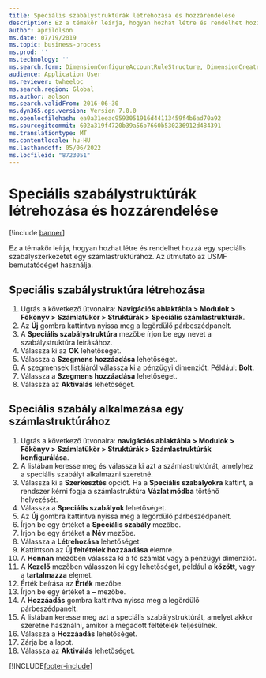 ```yaml
---
title: Speciális szabálystruktúrák létrehozása és hozzárendelése
description: Ez a témakör leírja, hogyan hozhat létre és rendelhet hozzá egy speciális szabályszerkezetet egy számlastruktúrához.
author: aprilolson
ms.date: 07/19/2019
ms.topic: business-process
ms.prod: ''
ms.technology: ''
ms.search.form: DimensionConfigureAccountRuleStructure, DimensionCreateAccountRuleStructure, DimensionHierarchyAddLevel, DimensionHierarchyConstraintActivate, DimensionConfigureAccountStructure, DimensionConfigureAccountRule, DimensionCreateAccountRule, DimensionSelectAccountRuleStructure
audience: Application User
ms.reviewer: twheeloc
ms.search.region: Global
ms.author: aolson
ms.search.validFrom: 2016-06-30
ms.dyn365.ops.version: Version 7.0.0
ms.openlocfilehash: ea0a31eeac9593051916d44113459f4b6ad70a92
ms.sourcegitcommit: 602a319f4720b39a56b7660b530236912d484391
ms.translationtype: MT
ms.contentlocale: hu-HU
ms.lasthandoff: 05/06/2022
ms.locfileid: "8723051"
---
```

# <a name="create-and-assign-advanced-rule-structures"></a>Speciális szabálystruktúrák létrehozása és hozzárendelése

[!include [banner](../../includes/banner.md)]

Ez a témakör leírja, hogyan hozhat létre és rendelhet hozzá egy speciális szabályszerkezetet egy számlastruktúrához. Az útmutató az USMF bemutatócéget használja.

## <a name="create-an-advanced-rule-structure"></a>Speciális szabálystruktúra létrehozása
1. Ugrás a következő útvonalra: **Navigációs ablaktábla > Modulok > Főkönyv > Számlatükör > Struktúrák > Speciális számlastruktúrák**.
2. Az **Új** gombra kattintva nyissa meg a legördülő párbeszédpanelt.
3. A **Speciális szabálystruktúra** mezőbe írjon be egy nevet a szabálystruktúra leírásához.
4. Válassza ki az **OK** lehetőséget.
5. Válassza a **Szegmens hozzáadása** lehetőséget.
6. A szegmensek listájáról válassza ki a pénzügyi dimenziót. Például: **Bolt**.  
7. Válassza a **Szegmens hozzáadása** lehetőséget.
8. Válassza az **Aktiválás** lehetõséget.

## <a name="apply-an-advanced-rule-structure-to-an-account-structure"></a>Speciális szabály alkalmazása egy számlastruktúrához
1. Ugrás a következő útvonalra: **navigációs ablaktábla > Modulok > Főkönyv > Számlatükör > Struktúrák > Számlastruktúrák konfigurálása**.
2. A listában keresse meg és válassza ki azt a számlastruktúrát, amelyhez a speciális szabályt alkalmazni szeretné.
3. Válassza ki a **Szerkesztés** opciót. Ha a **Speciális szabályokra** kattint, a rendszer kérni fogja a számlastruktúra **Vázlat módba** történő helyezését.  
4. Válassza a **Speciális szabályok** lehetőséget.
5. Az **Új** gombra kattintva nyissa meg a legördülő párbeszédpanelt.
6. Írjon be egy értéket a **Speciális szabály** mezőbe.
7. Írjon be egy értéket a **Név** mezőbe.
8. Válassza a **Létrehozása** lehetőséget.
9. Kattintson az **Új feltételek hozzáadása** elemre.
10. A **Honnan** mezőben válassza ki a fő számlát vagy a pénzügyi dimenziót.
11. A **Kezelő** mezőben válasszon ki egy lehetőséget, például a **között**, vagy a **tartalmazza** elemet.
12. Érték beírása az **Érték** mezőbe.
13. Írjon be egy értéket a **–** mezőbe.
14. A **Hozzáadás** gombra kattintva nyissa meg a legördülő párbeszédpanelt.
15. A listában keresse meg azt a speciális szabálystruktúrát, amelyet akkor szeretne használni, amikor a megadott feltételek teljesülnek.
16. Válassza a **Hozzáadás** lehetőséget.
17. Zárja be a lapot.
18. Válassza az **Aktiválás** lehetõséget.



[!INCLUDE[footer-include](../../../includes/footer-banner.md)]
